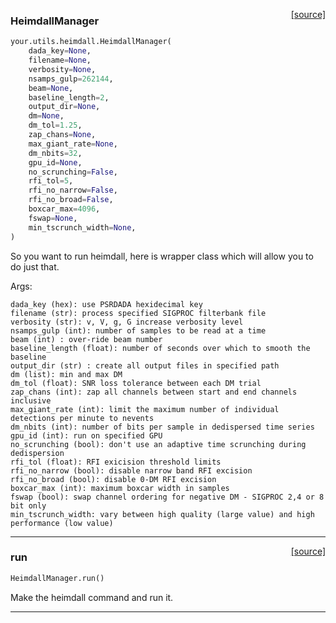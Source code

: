 <span style="float:right;">[[source]](https://github.com/thepetabyteproject/your/blob/master/your/utils/heimdall.py#L52)</span>

### HeimdallManager


```python
your.utils.heimdall.HeimdallManager(
    dada_key=None,
    filename=None,
    verbosity=None,
    nsamps_gulp=262144,
    beam=None,
    baseline_length=2,
    output_dir=None,
    dm=None,
    dm_tol=1.25,
    zap_chans=None,
    max_giant_rate=None,
    dm_nbits=32,
    gpu_id=None,
    no_scrunching=False,
    rfi_tol=5,
    rfi_no_narrow=False,
    rfi_no_broad=False,
    boxcar_max=4096,
    fswap=None,
    min_tscrunch_width=None,
)
```


So you want to run heimdall, here is wrapper class which will allow you to do just that.

Args: 

    dada_key (hex): use PSRDADA hexidecimal key
    filename (str): process specified SIGPROC filterbank file
    verbosity (str): v, V, g, G increase verbosity level
    nsamps_gulp (int): number of samples to be read at a time
    beam (int) : over-ride beam number
    baseline_length (float): number of seconds over which to smooth the baseline
    output_dir (str) : create all output files in specified path
    dm (list): min and max DM
    dm_tol (float): SNR loss tolerance between each DM trial
    zap_chans (int): zap all channels between start and end channels inclusive
    max_giant_rate (int): limit the maximum number of individual detections per minute to nevents
    dm_nbits (int): number of bits per sample in dedispersed time series
    gpu_id (int): run on specified GPU
    no_scrunching (bool): don't use an adaptive time scrunching during dedispersion
    rfi_tol (float): RFI exicision threshold limits
    rfi_no_narrow (bool): disable narrow band RFI excision
    rfi_no_broad (bool): disable 0-DM RFI excision
    boxcar_max (int): maximum boxcar width in samples
    fswap (bool): swap channel ordering for negative DM - SIGPROC 2,4 or 8 bit only
    min_tscrunch_width: vary between high quality (large value) and high performance (low value)


----

<span style="float:right;">[[source]](https://github.com/thepetabyteproject/your/blob/master/your/utils/heimdall.py#L128)</span>

### run


```python
HeimdallManager.run()
```


Make the heimdall command and run it.


----

